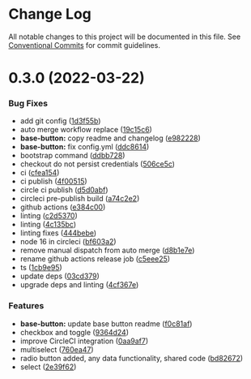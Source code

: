 # Change Log

All notable changes to this project will be documented in this file.
See [Conventional Commits](https://conventionalcommits.org) for commit guidelines.

# 0.3.0 (2022-03-22)


### Bug Fixes

* add git config ([1d3f55b](https://github.com/composed-components/composed-components/commit/1d3f55b23c3203196326da2326aebb47643214ce))
* auto merge workflow replace ([19c15c6](https://github.com/composed-components/composed-components/commit/19c15c616394fb777bb59e70c6ab11d6ad180e26))
* **base-button:** copy readme and changelog ([e982228](https://github.com/composed-components/composed-components/commit/e982228a015fc62ec1e32439f512fefcc04ce051))
* **base-button:** fix config.yml ([ddc8614](https://github.com/composed-components/composed-components/commit/ddc86143f34a6d61926a8ea78f05555776f268ed))
* bootstrap command ([ddbb728](https://github.com/composed-components/composed-components/commit/ddbb72803a8b784422a9f9c21f77d3df6865e49a))
* checkout do not persist credentials ([506ce5c](https://github.com/composed-components/composed-components/commit/506ce5c9c9dc0904a6f4fe8a844e8b5e86cc4054))
* ci ([cfea154](https://github.com/composed-components/composed-components/commit/cfea154a61c8c12c1b437ba5a5e135392bbff09c))
* ci publish ([4f00515](https://github.com/composed-components/composed-components/commit/4f00515d9fee25c7ece1bc6875fde5436b95e715))
* circle ci publish ([d5d0abf](https://github.com/composed-components/composed-components/commit/d5d0abfcc090b19e6f371ad601e1b60e607aacca))
* circleci pre-publish build ([a74c2e2](https://github.com/composed-components/composed-components/commit/a74c2e2f7ff9cd5eee11c40ea9279359064147de))
* github actions ([e384c00](https://github.com/composed-components/composed-components/commit/e384c002c7c640490e4e807befde6f055ab2c469))
* linting ([c2d5370](https://github.com/composed-components/composed-components/commit/c2d5370d6be91585d978ae95271744beaefbd7fb))
* linting ([4c135bc](https://github.com/composed-components/composed-components/commit/4c135bc02f455193fdea49d753cd2d713f042ff5))
* linting fixes ([444bebe](https://github.com/composed-components/composed-components/commit/444bebeabb203adecc47bd204c54212abd4e96f7))
* node 16 in circleci ([bf603a2](https://github.com/composed-components/composed-components/commit/bf603a22840302110c64ef76ee74ac05f057a257))
* remove manual dispatch from auto merge ([d8b1e7e](https://github.com/composed-components/composed-components/commit/d8b1e7e120dba799832d9afcd52134fe1e89c83d))
* rename github actions release job ([c5eee25](https://github.com/composed-components/composed-components/commit/c5eee25ae29555f12bd98bbfb98266c4412dbd87))
* ts ([1cb9e95](https://github.com/composed-components/composed-components/commit/1cb9e952b257e3282041a43be7dd622fba409373))
* update deps ([03cd379](https://github.com/composed-components/composed-components/commit/03cd379a8f305fb434dd89d872b6064027b568d1))
* upgrade deps and linting ([4cf367e](https://github.com/composed-components/composed-components/commit/4cf367ef75cdf4c302dedb462cfaf693be2193c0))


### Features

* **base-button:** update base button readme ([f0c81af](https://github.com/composed-components/composed-components/commit/f0c81afc9b8659dd23d994129a62e0bd32829454))
* checkbox and toggle ([9364d24](https://github.com/composed-components/composed-components/commit/9364d2437ac46e585ed09fc97b7644b652c07901))
* improve CircleCI integration ([0aa9af7](https://github.com/composed-components/composed-components/commit/0aa9af77178967ce22c1c19fa8ea741629b08cd1))
* multiselect ([760ea47](https://github.com/composed-components/composed-components/commit/760ea472f26830270f3521e24c9faa79bbe14f9e))
* radio button added, any data functionality, shared code ([bd82672](https://github.com/composed-components/composed-components/commit/bd826724416433cd8181b214df75f37b1e1afd4d))
* select ([2e39f62](https://github.com/composed-components/composed-components/commit/2e39f6271dce85d836952faaf1a5c2e010e040b1))

